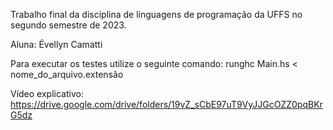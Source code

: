Trabalho final da disciplina de linguagens de programação da UFFS no segundo semestre de 2023.

Aluna: Évellyn Camatti

Para executar os testes utilize o seguinte comando: runghc Main.hs < nome_do_arquivo.extensão

Vídeo explicativo: https://drive.google.com/drive/folders/19vZ_sCbE97uT9VyJJGcOZZ0pqBKrG5dz
